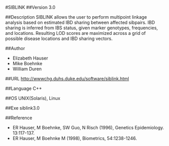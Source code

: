 #SIBLINK
##Version
3.0

##Description
SIBLINK allows the user to perform multipoint linkage analysis based on estimated IBD sharing between affected sibpairs. IBD sharing is inferred from IBS status, given marker genotypes, frequencies, and locations. Resulting LOD scores are maximized across a grid of possible disease locations and IBD sharing vectors.

##Author
* Elizabeth Hauser
* Mike Boehnke
* William Duren

##URL
http://wwwchg.duhs.duke.edu/software/siblink.html

##Language
C++

##OS
UNIX(Solaris), Linux

##Exe
siblink3.0

##Reference
* ER Hauser, M Boehnke, SW Guo, N Risch (1996), Genetics Epidemiology. 13:117-137.
* ER Hauser, M Boehnke M (1998), Biometrics, 54:1238-1246.

